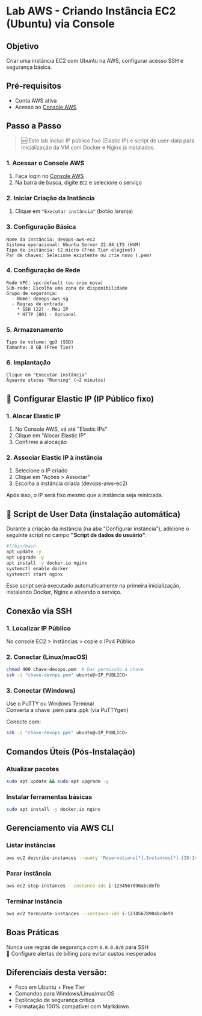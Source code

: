 # Lab AWS - Criando Instância EC2 (Ubuntu) via Console

## Objetivo  
Criar uma instância EC2 com Ubuntu na AWS, configurar acesso SSH e segurança básica.

 

## Pré-requisitos  
- Conta AWS ativa  
- Acesso ao [Console AWS](https://console.aws.amazon.com)  

 

## Passo a Passo

> 🆕 Este lab inclui: IP público fixo (Elastic IP) e script de user-data para inicialização da VM com Docker e Nginx já instalados.  

### 1. Acessar o Console AWS  
1. Faça login no [Console AWS](https://console.aws.amazon.com)  
2. Na barra de busca, digite `EC2` e selecione o serviço  

### 2. Iniciar Criação da Instância  
1. Clique em `"Executar instância"` (botão laranja)  

### 3. Configuração Básica  
```plaintext
Nome da instância: devops-aws-ec2  
Sistema operacional: Ubuntu Server 22.04 LTS (HVM)  
Tipo de instância: t2.micro (Free Tier elegível)  
Par de chaves: Selecione existente ou crie novo (.pem)  
```

### 4. Configuração de Rede  
```plaintext
Rede VPC: vpc-default (ou crie nova)  
Sub-rede: Escolha uma zona de disponibilidade  
Grupo de segurança:  
  - Nome: devops-aws-sg  
  - Regras de entrada:  
    * SSH (22) - Meu IP  
    * HTTP (80) - Opcional  
```

### 5. Armazenamento  
```plaintext
Tipo de volume: gp3 (SSD)  
Tamanho: 8 GB (Free Tier)  
```

### 6. Implantação
```plaintext
Clique em "Executar instância"
Aguarde status "Running" (~2 minutos)
```

 

## 🔹 Configurar Elastic IP (IP Público fixo)

### 1. Alocar Elastic IP
1. No Console AWS, vá até "Elastic IPs"
2. Clique em "Alocar Elastic IP"
3. Confirme a alocação

### 2. Associar Elastic IP à instância
1. Selecione o IP criado
2. Clique em "Ações > Associar"
3. Escolha a instância criada (devops-aws-ec2)

Após isso, o IP será fixo mesmo que a instância seja reiniciada.

 

## 🔹 Script de User Data (instalação automática)

Durante a criação da instância (na aba "Configurar instância"), adicione o seguinte script no campo **"Script de dados do usuário"**:

```bash
#!/bin/bash
apt update -y
apt upgrade -y
apt install -y docker.io nginx
systemctl enable docker
systemctl start nginx
```

Esse script será executado automaticamente na primeira inicialização, instalando Docker, Nginx e ativando o serviço.

 

## Conexão via SSH

### 1. Localizar IP Público  
No console EC2 > Instâncias > copie o IPv4 Público

### 2. Conectar (Linux/macOS)
```bash
chmod 400 chave-devops.pem  # Dar permissão à chave
ssh -i "chave-devops.pem" ubuntu@<IP_PUBLICO>
```

### 3. Conectar (Windows)  
Use o PuTTY ou Windows Terminal  
Converta a chave .pem para .ppk (via PuTTYgen)  

Conecte com:
```bash
ssh -i "chave-devops.ppk" ubuntu@<IP_PUBLICO>
```

 

## Comandos Úteis (Pós-Instalação)

### Atualizar pacotes
```bash
sudo apt update && sudo apt upgrade -y
```

### Instalar ferramentas básicas
```bash
sudo apt install -y docker.io nginx
```

 

## Gerenciamento via AWS CLI

### Listar instâncias
```bash
aws ec2 describe-instances --query 'Reservations[*].Instances[*].{ID:InstanceId, State:State.Name, IP:PublicIpAddress}' --output table
```

### Parar instância
```bash
aws ec2 stop-instances --instance-ids i-1234567890abcdef0
```

### Terminar instância
```bash
aws ec2 terminate-instances --instance-ids i-1234567890abcdef0
```

## Boas Práticas

Nunca use regras de segurança com `0.0.0.0/0` para SSH  
💸 Configure alertas de billing para evitar custos inesperados  

## Diferenciais desta versão:
- Foco em Ubuntu + Free Tier
- Comandos para Windows/Linux/macOS
- Explicação de segurança crítica
- Formatação 100% compatível com Markdown

 